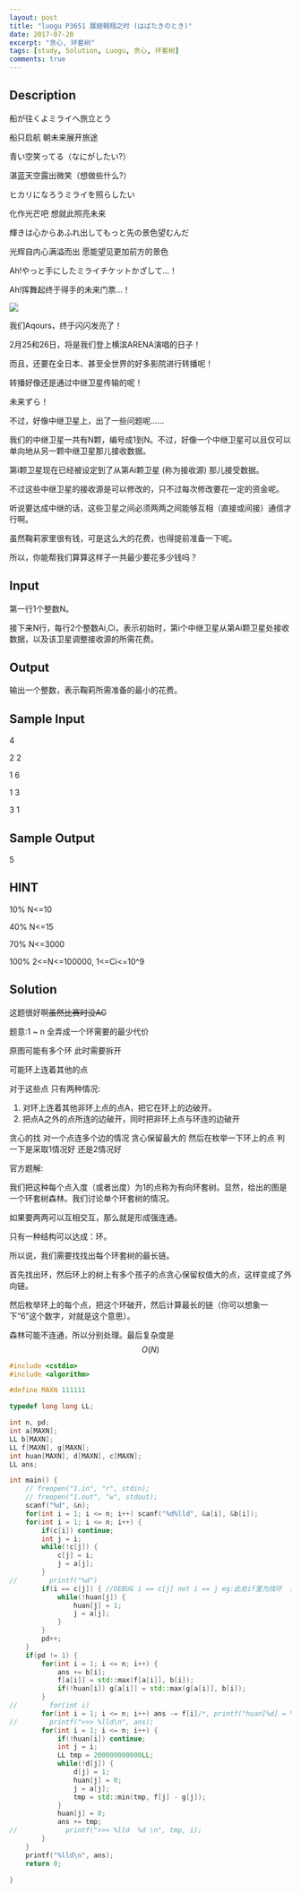 ```yaml
---
layout: post
title: "luogu P3651 展翅翱翔之时 (はばたきのとき)"
date: 2017-07-20
excerpt: "贪心, 环套树"
tags: [study, Solution, Luogu, 贪心, 环套树]
comments: true
---
```


## Description

船が往くよミライへ旅立とう

船只启航 朝未来展开旅途

青い空笑ってる（なにがしたい?）

湛蓝天空露出微笑（想做些什么?）

ヒカリになろうミライを照らしたい

化作光芒吧 想就此照亮未来

輝きは心からあふれ出してもっと先の景色望むんだ

光辉自内心满溢而出 愿能望见更加前方的景色

Ah!やっと手にしたミライチケットかざして…！

Ah!挥舞起终于得手的未来门票…！

![](https://raw.githubusercontent.com/olers/olers.github.io/master/images/Luogu_3651.png)

我们Aqours，终于闪闪发亮了！

2月25和26日，将是我们登上横滨ARENA演唱的日子！

而且，还要在全日本、甚至全世界的好多影院进行转播呢！

转播好像还是通过中继卫星传输的呢！

未来ずら！

不过，好像中继卫星上，出了一些问题呢……

我们的中继卫星一共有N颗，编号成1到N。不过，好像一个中继卫星可以且仅可以单向地从另一颗中继卫星那儿接收数据。

第i颗卫星现在已经被设定到了从第Ai颗卫星 (称为接收源) 那儿接受数据。

不过这些中继卫星的接收源是可以修改的，只不过每次修改要花一定的资金呢。

听说要达成中继的话，这些卫星之间必须两两之间能够互相（直接或间接）通信才行啊。

虽然鞠莉家里很有钱，可是这么大的花费，也得提前准备一下呢。

所以，你能帮我们算算这样子一共最少要花多少钱吗？

## Input

第一行1个整数N。

接下来N行，每行2个整数Ai,Ci，表示初始时，第i个中继卫星从第Ai颗卫星处接收数据，以及该卫星调整接收源的所需花费。

## Output

输出一个整数，表示鞠莉所需准备的最小的花费。

## Sample Input

4

2 2

1 6

1 3

3 1

## Sample Output

5

## HINT

10% N<=10

40% N<=15

70% N<=3000

100% 2<=N<=100000, 1<=Ci<=10^9

## Solution

这题很好啊~~虽然比赛时没AC~~

题意:1 ~ n 全弄成一个环需要的最少代价

原图可能有多个环 此时需要拆开

可能环上连着其他的点

对于这些点 只有两种情况:

1. 对环上连着其他非环上点的点A，把它在环上的边破开。
2. 把点A之外的点所连的边破开，同时把非环上点与环连的边破开

贪心的找 对一个点连多个边的情况 贪心保留最大的 然后在枚举一下环上的点 判一下是采取1情况好 还是2情况好

官方题解:

我们把这种每个点入度（或者出度）为1的点称为有向环套树。显然，给出的图是一个环套树森林。我们讨论单个环套树的情况。

如果要两两可以互相交互，那么就是形成强连通。

只有一种结构可以达成：环。

所以说，我们需要找找出每个环套树的最长链。

首先找出环，然后环上的树上有多个孩子的点贪心保留权值大的点，这样变成了外向链。

然后枚举环上的每个点，把这个环破开，然后计算最长的链（你可以想象一下“6”这个数字，对就是这个意思）。

森林可能不连通，所以分别处理。最后复杂度是$$O(N)$$

```cpp
#include <cstdio>
#include <algorithm>

#define MAXN 111111

typedef long long LL;

int n, pd;
int a[MAXN];
LL b[MAXN];
LL f[MAXN], g[MAXN];
int huan[MAXN], d[MAXN], c[MAXN];
LL ans;

int main() {
    // freopen("1.in", "r", stdin);
    // freopen("1.out", "w", stdout);
    scanf("%d", &n);
    for(int i = 1; i <= n; i++) scanf("%d%lld", &a[i], &b[i]);
    for(int i = 1; i <= n; i++) {
        if(c[i]) continue;
        int j = i;
        while(!c[j]) {
            c[j] = i;
            j = a[j];
        }
//        printf("%d")
        if(i == c[j]) { //DEBUG i == c[j] not i == j eg:此处if里为找环  对于图： 1->2->3->4->5->3 如果从1开始 则最后停在3 而3->4->5为环  如果判断i==j则出错
            while(!huan[j]) {
                huan[j] = 1;
                j = a[j];
            }
        }
        pd++;
    }
    if(pd != 1) {
        for(int i = 1; i <= n; i++) {
            ans += b[i];
            f[a[i]] = std::max(f[a[i]], b[i]);
            if(!huan[i]) g[a[i]] = std::max(g[a[i]], b[i]);
        }
//        for(int i)
        for(int i = 1; i <= n; i++) ans -= f[i]/*, printf("huan[%d] = %d \n", i, huan[i])*/;
//        printf(">>> %lld\n", ans);
        for(int i = 1; i <= n; i++) {
            if(!huan[i]) continue;
            int j = i;
            LL tmp = 200000000000LL;
            while(!d[j]) {
                d[j] = 1;
                huan[j] = 0;
                j = a[j];
                tmp = std::min(tmp, f[j] - g[j]);
            }
            huan[j] = 0;
            ans += tmp;
//            printf(">>> %lld  %d \n", tmp, i);
        }
    }
    printf("%lld\n", ans);
    return 0;

}

```
